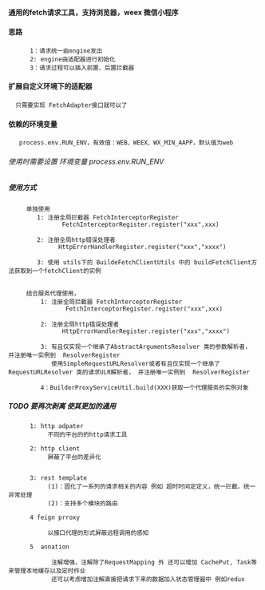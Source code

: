 #### 通用的fetch请求工具，支持浏览器，weex 微信小程序

#### 思路
          1：请求统一由engine发出
          2: engine由适配器进行初始化
          3：请求过程可以插入前置、后置拦截器

#### 扩展自定义环境下的适配器
      只需要实现 FetchAdapter接口就可以了

#### 依赖的环境变量
       process.env.RUN_ENV，有效值：WEB、WEEX、WX_MIN_AAPP，默认值为web

###### 使用时需要设置 环境变量 process.env.RUN_ENV
##### 使用方式

         单独使用
            1: 注册全局拦截器 FetchInterceptorRegister
                   FetchInterceptorRegister.register("xxx",xxx)

            2: 注册全局http错误处理者
                  HttpErrorHandlerRegister.register("xxx","xxxx")

            3: 使用 utils下的 BuildeFetchClientUtils 中的 buildFetchClient方法获取到一个fetchClient的实例


         结合服务代理使用，
             1: 注册全局拦截器 FetchInterceptorRegister
                    FetchInterceptorRegister.register("xxx",xxx)

             2: 注册全局http错误处理者
                   HttpErrorHandlerRegister.register("xxx","xxxx")

             3: 有且仅实现一个继承了AbstractArgumentsResolver 类的参数解析者， 并注册唯一实例到  ResolverRegister
                使用SimpleRequestURLResolver或者有且仅实现一个继承了RequestURLResolver 类的请求ULR解析者， 并注册唯一实例到  ResolverRegister

             4：BuilderProxyServiceUtil.build(XXX)获取一个代理服务的实例对象

##### TODO 要再次剥离 使其更加的通用

          1: http adpater
               不同的平台的的http请求工具

          2: http client
               屏蔽了平台的差异化


          3: rest template
               (1)：固化了一系列的请求相关的内容 例如 超时时间定定义，统一拦截，统一异常处理
               (2)：支持多个模块的路由

          4 feign prroxy

               以接口代理的形式屏蔽远程调用的感知

          5  annation

                注解增强，注解除了RequestMapping 外 还可以增加 CachePut, Task等 来管理本地缓存以及定时作业
                还可以考虑增加注解直接把请求下来的数据加入状态管理器中 例如redux
